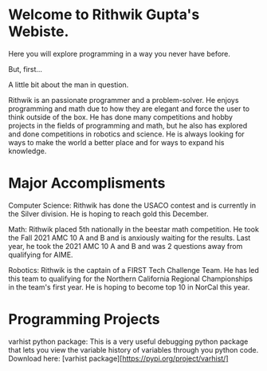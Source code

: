 # Welcome to Rithwik Gupta's Webiste.

Here you will explore programming in a way you never have before.

But, first...

A little bit about the man in question.

Rithwik is an passionate programmer and a problem-solver. He enjoys programming and math due to how they are elegant and force the user to think outside of the box. He has done many competitions and hobby projects in the fields of programming and math, but he also has explored and done competitions in robotics and science. He is always looking for ways to make the world a better place and for ways to expand his knowledge.

# Major Accomplisments

Computer Science: Rithwik has done the USACO contest and is currently in the Silver division. He is hoping to reach gold this December.

Math: Rithwik placed 5th nationally in the beestar math competition. He took the Fall 2021 AMC 10 A and B and is anxiously waiting for the results. Last year, he took the 2021 AMC 10 A and B and was 2 questions away from qualifying for AIME.

Robotics: Rithwik is the captain of a FIRST Tech Challenge Team. He has led this team to qualifying for the Northern California Regional Championships in the team's first year. He is hoping to become top 10 in NorCal this year.

# Programming Projects

varhist python package: This is a very useful debugging python package that lets you view the variable history of variables through you python code. Download here: [varhist package][https://pypi.org/project/varhist/]
